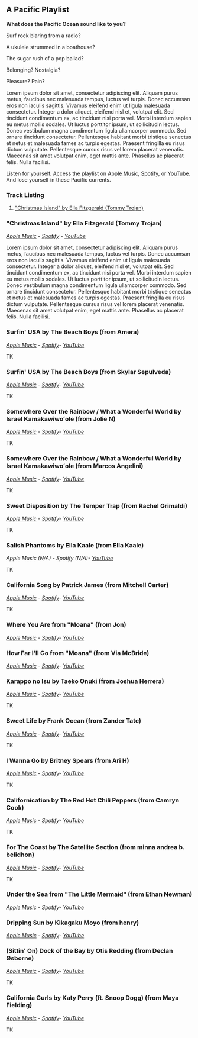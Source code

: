 ## A Pacific Playlist

**What does the Pacific Ocean sound like to you?**

Surf rock blaring from a radio?

A ukulele strummed in a boathouse?

The sugar rush of a pop ballad?

Belonging? Nostalgia?

Pleasure? Pain?

Lorem ipsum dolor sit amet, consectetur adipiscing elit. Aliquam purus metus, faucibus nec malesuada tempus, luctus vel turpis. Donec accumsan eros non iaculis sagittis. Vivamus eleifend enim ut ligula malesuada consectetur. Integer a dolor aliquet, eleifend nisl et, volutpat elit. Sed tincidunt condimentum ex, ac tincidunt nisi porta vel. Morbi interdum sapien eu metus mollis sodales. Ut luctus porttitor ipsum, ut sollicitudin lectus. Donec vestibulum magna condimentum ligula ullamcorper commodo. Sed ornare tincidunt consectetur. Pellentesque habitant morbi tristique senectus et netus et malesuada fames ac turpis egestas. Praesent fringilla eu risus dictum vulputate. Pellentesque cursus risus vel lorem placerat venenatis. Maecenas sit amet volutpat enim, eget mattis ante. Phasellus ac placerat felis. Nulla facilisi.

Listen for yourself. Access the playlist on [Apple Music](https://music.apple.com/us/playlist/a-pacific-playlist/pl.u-leylMdYhjR7XPB), [Spotify](https://open.spotify.com/playlist/66KRqJfSzXCnAwjnMiIOsW?si=f37d3043b1af4578), or [YouTube](https://youtube.com/playlist?list=PLEge1Hx0qiwTY44TIaOKxkYXvSUJG3GXX). And lose yourself in these Pacific currents.

### Track Listing
1. ["Christmas Island" by Ella Fitzgerald (Tommy Trojan)](https://seanfraga.github.io/PacificPlaylist/#christmas-island-by-ella-fitzgerald-tommy-trojan)

### "Christmas Island" by Ella Fitzgerald (Tommy Trojan)
*[Apple Music](https://music.apple.com/us/album/christmas-island/1541905345?i=1541905549) \- [Spotify](https://open.spotify.com/track/4cy0jYlAbtgBmOq05AzDt3) \- [YouTube](https://www.youtube.com/watch?v=4wtQgQfLl9Y)*

Lorem ipsum dolor sit amet, consectetur adipiscing elit. Aliquam purus metus, faucibus nec malesuada tempus, luctus vel turpis. Donec accumsan eros non iaculis sagittis. Vivamus eleifend enim ut ligula malesuada consectetur. Integer a dolor aliquet, eleifend nisl et, volutpat elit. Sed tincidunt condimentum ex, ac tincidunt nisi porta vel. Morbi interdum sapien eu metus mollis sodales. Ut luctus porttitor ipsum, ut sollicitudin lectus. Donec vestibulum magna condimentum ligula ullamcorper commodo. Sed ornare tincidunt consectetur. Pellentesque habitant morbi tristique senectus et netus et malesuada fames ac turpis egestas. Praesent fringilla eu risus dictum vulputate. Pellentesque cursus risus vel lorem placerat venenatis. Maecenas sit amet volutpat enim, eget mattis ante. Phasellus ac placerat felis. Nulla facilisi.

### Surfin' USA by The Beach Boys (from Amera) 
*[Apple Music](https://music.apple.com/us/album/surfin-u-s-a/1443101236?i=1443101252) \- [Spotify](https://open.spotify.com/track/2EPr9Wx7e1cpGEbNAtuN7x?si=b2e3c507e8a042f5)\- [YouTube](https://www.youtube.com/watch?v=H0bhSGfKTs4)*

TK

### Surfin' USA by The Beach Boys (from Skylar Sepulveda) 	
*[Apple Music](https://music.apple.com/us/album/surfin-u-s-a/1443101236?i=1443101252) \- [Spotify](https://open.spotify.com/track/2EPr9Wx7e1cpGEbNAtuN7x?si=b2e3c507e8a042f5)\- [YouTube](https://www.youtube.com/watch?v=H0bhSGfKTs4)*

TK

### Somewhere Over the Rainbow / What a Wonderful World by Israel Kamakawiwoʻole (from Jolie N) 
*[Apple Music](https://music.apple.com/us/album/somewhere-over-the-rainbow-what-a-wonderful-world/6920356?i=6920352) \- [Spotify](https://open.spotify.com/track/3oQomOPRNQ5NVFUmLJHbAV?autoplay=true)\- [YouTube](https://www.youtube.com/watch?v=V1bFr2SWP1I)*

TK 

### Somewhere Over the Rainbow / What a Wonderful World by Israel Kamakawiwoʻole (from Marcos Angelini) 
*[Apple Music](https://music.apple.com/us/album/somewhere-over-the-rainbow-what-a-wonderful-world/6920356?i=6920352) \- [Spotify](https://open.spotify.com/track/3oQomOPRNQ5NVFUmLJHbAV?autoplay=true)\- [YouTube](https://www.youtube.com/watch?v=V1bFr2SWP1I)*

TK

### Sweet Disposition by The Temper Trap (from Rachel Grimaldi) 
*[Apple Music](https://music.apple.com/au/album/sweet-disposition-single/327438367) \- [Spotify](https://open.spotify.com/track/5RoIXwyTCdyUjpMMkk4uPd?si=cb35049a9df145ac)\- [YouTube](https://www.youtube.com/watch?v=vN7HQrgakZU)*

TK

### Salish Phantoms by Ella Kaale (from Ella Kaale) 
*Apple Music (N/A) \- Spotify (N/A)\- [YouTube](https://youtu.be/zveJpmHQy6k)*

TK 

### California Song by Patrick James (from Mitchell Carter) 
*[Apple Music](https://music.apple.com/us/album/california-song/1538033372?i=1538033590) \- [Spotify](https://open.spotify.com/search/california%20song)\- [YouTube](https://www.youtube.com/watch?v=IKaRuBR_g58)*

TK

### Where You Are from "Moana" (from Jon) 
*[Apple Music](https://music.apple.com/us/album/where-you-are/1440634928?i=1440635168) \- [Spotify](https://open.spotify.com/track/2bwSCIuNtVrQPVddCi8sOW?si=bfd0b71802314082)\- [YouTube](https://www.youtube.com/watch?v=NVzDrqOmYiY)*

### How Far I'll Go from "Moana" (from Via McBride) 
*[Apple Music](https://music.apple.com/us/album/how-far-ill-go/1440639027?i=1440639381) \- [Spotify](https://open.spotify.com/track/3KzemxaWSSiYtnzOokd0Rs?autoplay=true)\- [YouTube](https://www.youtube.com/watch?v=ZNra8eK0K6k)*

### Karappo no Isu by Taeko Onuki (from Joshua Herrera) 
*[Apple Music](https://music.apple.com/us/album/karappo-no-isu/1481223997?i=1481224002) \- [Spotify](https://open.spotify.com/track/6FtGDFcQDKiU7UVoa0DK22?si=39641693d38942db)\- [YouTube](https://www.youtube.com/watch?v=HPBnCRPllNE)*

TK 

### Sweet Life by Frank Ocean (from Zander Tate) 
*[Apple Music](https://music.apple.com/us/album/sweet-life/1440760117?i=1440760763) \- [Spotify](https://open.spotify.com/track/6MEDfjHxnVNcYmHe3mM6L2?si=5674940ce3394111)\- [YouTube](https://youtu.be/y14F2RQW7h4)*

TK 

### I Wanna Go by Britney Spears (from Ari H) 
*[Apple Music](https://music.apple.com/us/artist/i-wanna-go-britney-spears/431675274) \- [Spotify](https://open.spotify.com/album/2JWS2mcVWOgoEv4cpfxp94)\- [YouTube](https://www.youtube.com/watch?v=T-sxSd1uwoU)*

TK 

### Californication by The Red Hot Chili Peppers (from Camryn Cook) 
*[Apple Music](https://music.apple.com/us/album/californication/945575406?i=945575413) \- [Spotify](https://open.spotify.com/track/48UPSzbZjgc449aqz8bxox?si=9dbed892e10d4f05)\- [YouTube](https://www.youtube.com/watch?v=YlUKcNNmywk)*

TK 

### For The Coast by The Satellite Section (from minna andrea b. belidhon) 
*[Apple Music](https://music.apple.com/us/album/for-the-coast-single/1564737213) \- [Spotify](https://open.spotify.com/track/6T5HAs02SGACTQyMgNBJTW?si=45db917814804fab)\- [YouTube](https://youtu.be/I6BPCGN-sl8)*

TK 

### Under the Sea from "The Little Mermaid" (from Ethan Newman) 
*[Apple Music](https://music.apple.com/us/album/under-the-sea/1440661291?i=1440661297) \- [Spotify](https://open.spotify.com/track/6oYkwjI1TKP9D0Y9II1GT7)\- [YouTube](https://www.youtube.com/watch?v=ChNJ_FMtSnk)*

### Dripping Sun by Kikagaku Moyo (from henry) 
*[Apple Music](https://music.apple.com/us/album/dripping-sun/1422830212?i=1422830227) \- [Spotify](https://open.spotify.com/track/0KixIFbJPLjVUgCiTgR649?si=851ea04660d04269)\- [YouTube](https://www.youtube.com/watch?v=egmECvOCZ8Y)*

### (Sittin' On) Dock of the Bay by Otis Redding (from Declan Øsborne) 
*[Apple Music](https://music.apple.com/us/album/the-dock-of-the-bay/995809797) \- [Spotify](https://open.spotify.com/track/3zBhihYUHBmGd2bcQIobrF?si=bdb2f03faf9b4d22)\- [YouTube](https://www.youtube.com/watch?v=rTVjnBo96Ug)*

TK 

### California Gurls by Katy Perry (ft. Snoop Dogg) (from Maya Fielding)
*[Apple Music](https://music.apple.com/us/album/california-gurls-feat-snoop-dogg/716192216?i=716192621) \- [Spotify](https://open.spotify.com/track/6tS3XVuOyu10897O3ae7bi?si=1d244de93ef542cc)\- [YouTube](https://www.youtube.com/watch?v=F57P9C4SAW4)*

TK
